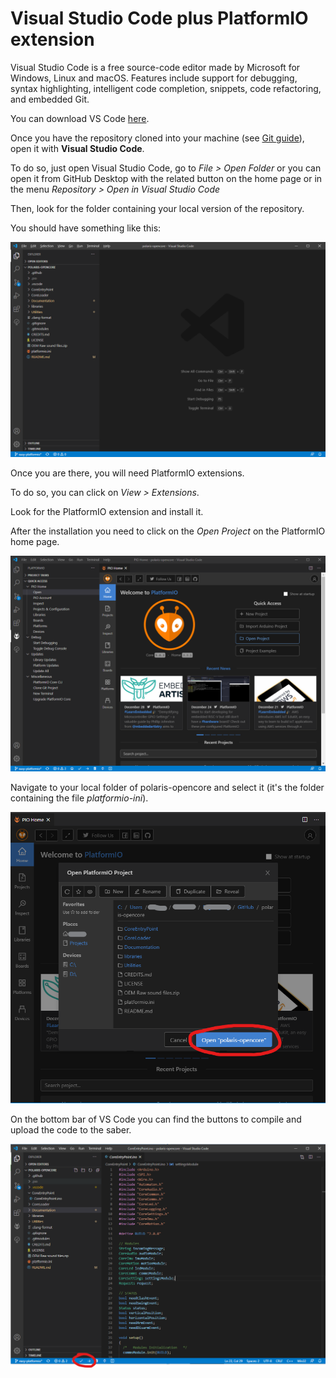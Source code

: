 # Visual Studio Code plus PlatformIO extension
Visual Studio Code is a free source-code editor made by Microsoft for Windows, Linux and macOS. Features include support for debugging, syntax highlighting, intelligent code completion, snippets, code refactoring, and embedded Git.

You can download VS Code [here](https://code.visualstudio.com/).

Once you have the repository cloned into your machine (see [Git guide](Documentation/GIT.md)), open it with **Visual Studio Code**.

To do so, just open Visual Studio Code, go to *File > Open Folder* or you can open it from GitHub Desktop with the related button on the home page or in the menu *Repository > Open in Visual Studio Code*

Then, look for the folder containing your local version of the repository.

You should have something like this:

![Visual Studio Code Welcome for Windows](Images/PlatformIO/00-open-vs-code.png)

Once you are there, you will need PlatformIO extensions.

To do so, you can click on *View > Extensions*.

Look for the PlatformIO extension and install it.

After the installation you need to click on the *Open Project* on the PlatformIO home page.

![PlatformIO open](Images/PlatformIO/01-open-project.png)

Navigate to your local folder of polaris-opencore and select it (it's the folder containing the file *platformio-ini*).

![PlatformIO select](Images/PlatformIO/02-select-folder.png)


On the bottom bar of VS Code you can find the buttons to compile and upload the code to the saber.

![PlatformIO select](Images/PlatformIO/03-build-upload.png)
